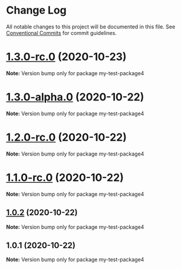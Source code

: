 # Change Log

All notable changes to this project will be documented in this file.
See [Conventional Commits](https://conventionalcommits.org) for commit guidelines.

# [1.3.0-rc.0](https://github.com/vladar/lerna-repo/compare/my-test-package4@1.3.0-alpha.0...my-test-package4@1.3.0-rc.0) (2020-10-23)

**Note:** Version bump only for package my-test-package4





# [1.3.0-alpha.0](https://github.com/vladar/lerna-repo/compare/my-test-package4@1.2.0-rc.0...my-test-package4@1.3.0-alpha.0) (2020-10-22)

**Note:** Version bump only for package my-test-package4





# [1.2.0-rc.0](https://github.com/vladar/lerna-repo/compare/my-test-package4@1.0.2...my-test-package4@1.2.0-rc.0) (2020-10-22)

**Note:** Version bump only for package my-test-package4





# [1.1.0-rc.0](https://github.com/vladar/lerna-repo/compare/my-test-package4@1.0.2...my-test-package4@1.1.0-rc.0) (2020-10-22)

**Note:** Version bump only for package my-test-package4






## [1.0.2](https://github.com/vladar/lerna-repo/compare/my-test-package4@1.0.1...my-test-package4@1.0.2) (2020-10-22)

**Note:** Version bump only for package my-test-package4





## 1.0.1 (2020-10-22)

**Note:** Version bump only for package my-test-package4
